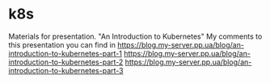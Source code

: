 # k8s
Materials for presentation. "An Introduction to Kubernetes"
My comments to this presentation you can find in 
https://blog.my-server.pp.ua/blog/an-introduction-to-kubernetes-part-1
https://blog.my-server.pp.ua/blog/an-introduction-to-kubernetes-part-2
https://blog.my-server.pp.ua/blog/an-introduction-to-kubernetes-part-3
